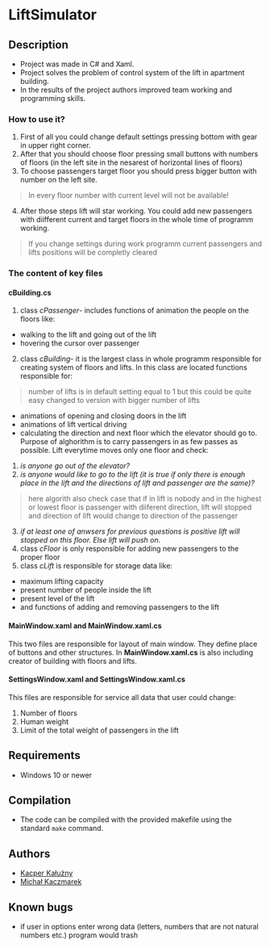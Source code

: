 # LiftSimulator

## Description
- Project was made in C# and Xaml.
- Project solves the problem of control system of the lift in apartment building.
- In the results of the project authors improved team working and programming skills. 

### How to use it?
1. First of all you could change default settings pressing bottom with gear in upper right corner.
2. After that you should choose floor pressing small buttons with numbers of floors (in the left site in the nesarest of horizontal lines of floors)
3. To choose passengers target floor you should press bigger button with number on the left site. 
> In every floor number with current level will not be available!
4. After those steps lift will star working. You could add new passengers with diifferent current and target floors in the whole time of programm working.
> If you change settings during work programm current passengers and lifts positions will be completly cleared 

### The content of key files
#### cBuilding.cs
1. class *cPassenger*- includes functions of animation the people on the floors like:
* walking to the lift and going out of the lift
* hovering the cursor over passenger
2. class *cBuilding*- it is the largest class in whole programm responsible for creating system of floors and lifts. In this class are located functions responsible for:
> number of lifts is in default setting equal to 1 but this could be quite easy changed to version with bigger number of lifts 
* animations of opening and closing doors in the lift 
* animations of lift vertical driving
* calculating the direction and next floor which the elevator should go to.
Purpose of alghorithm is to carry passengers in as few passes as possible. Lift everytime moves only one floor and check:
1. *is anyone go out of the elevator?*
2. *is anyone would like to go to the lift (it is true if only there is enough place in the lift and the directions of lift and passenger are the same)?*
>here algorith also check case that if in lift is nobody and in the highest or lowest floor is passenger with diiferent direction, lift will stopped and direction of lift would change to direction of the passenger 
3. *if at least one of anwsers for previous questions is positive lift will stopped on this floor. Else lift will push on.*
3. class *cFloor* is only responsible for adding new passengers to the proper floor
4. class *cLift* is responsible for storage data like:
* maximum lifting capacity
* present number of people inside the lift
* present level of the lift
* and functions of adding and removing passengers to the lift
#### **MainWindow.xaml** and **MainWindow.xaml.cs**
This two files are responsible for layout of main window. They define place of buttons and other structures. In **MainWindow.xaml.cs** is also including creator of building with floors and lifts.
#### **SettingsWindow.xaml** and **SettingsWindow.xaml.cs**
This files are responsible for service all data that user could change:
1. Number of floors
2. Human weight
3. Limit of the total weight of passengers in the lift
	
## Requirements
* Windows 10 or newer
## Compilation
* The code can be compiled with the provided makefile using the standard `make` command.
## Authors
- [Kacper Kałużny](https://github.com/kacperkaluzny)
- [Michał Kaczmarek](https://github.com/sMichalKacz)

## Known bugs
* if user in options enter wrong data (letters, numbers that are not natural numbers etc.) program would trash

